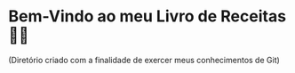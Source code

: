 # Bem-Vindo ao meu Livro de Receitas :woman_cook:

(Diretório criado com a finalidade de exercer meus conhecimentos de Git)
